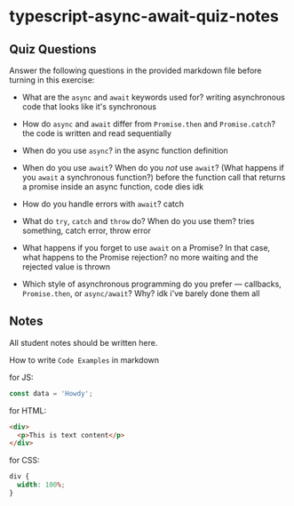 # typescript-async-await-quiz-notes

## Quiz Questions

Answer the following questions in the provided markdown file before turning in this exercise:

- What are the `async` and `await` keywords used for?
  writing asynchronous code that looks like it's synchronous

- How do `async` and `await` differ from `Promise.then` and `Promise.catch`?
  the code is written and read sequentially

- When do you use `async`?
  in the async function definition

- When do you use `await`? When do you _not_ use `await`? (What happens if you `await` a synchronous function?)
  before the function call that returns a promise inside an async function, code dies idk

- How do you handle errors with `await`?
  catch

- What do `try`, `catch` and `throw` do? When do you use them?
  tries something, catch error, throw error

- What happens if you forget to use `await` on a Promise? In that case, what happens to the Promise rejection?
  no more waiting and the rejected value is thrown

- Which style of asynchronous programming do you prefer — callbacks, `Promise.then`, or `async/await`? Why?
  idk i've barely done them all

## Notes

All student notes should be written here.

How to write `Code Examples` in markdown

for JS:

```javascript
const data = 'Howdy';
```

for HTML:

```html
<div>
  <p>This is text content</p>
</div>
```

for CSS:

```css
div {
  width: 100%;
}
```

